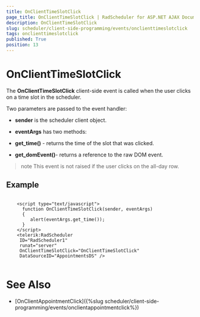 ```yaml
---
title: OnClientTimeSlotClick
page_title: OnClientTimeSlotClick | RadScheduler for ASP.NET AJAX Documentation
description: OnClientTimeSlotClick
slug: scheduler/client-side-programming/events/onclienttimeslotclick
tags: onclienttimeslotclick
published: True
position: 13
---
```


# OnClientTimeSlotClick



The **OnClientTimeSlotClick** client-side event is called when the user clicks on a time slot in the scheduler.

Two parameters are passed to the event handler:

* **sender** is the scheduler client object.

* **eventArgs** has two methods:

* **get_time()** - returns the time of the slot that was clicked.

* **get_domEvent()**- returns a reference to the raw DOM event.

>note This event is not raised if the user clicks on the all-day row.
>


## Example

````ASPNET
	
	<script type="text/javascript">   
	  function OnClientTimeSlotClick(sender, eventArgs)
	  {
	     alert(eventArgs.get_time());
	  }
	</script>
	<telerik:RadScheduler
	 ID="RadScheduler1"
	 runat="server"  
	 OnClientTimeSlotClick="OnClientTimeSlotClick"
	 DataSourceID="AppointmentsDS" />
	
````



# See Also

 * [OnClientAppointmentClick]({%slug scheduler/client-side-programming/events/onclientappointmentclick%})
